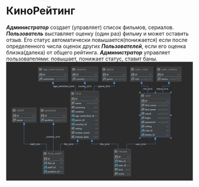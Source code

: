 # КиноРейтинг
***Администратор*** создает (управляет) список фильмов, сериалов. ***Пользователь*** выставляет оценку (один раз) фильму и может оставить отзыв. Его статус автоматически повышается(понижается) если после определенного числа оценок других ***Пользователей***, если его оценка близка(далека) от общего рейтинга. ***Администратор*** управляет пользователями: повышает, понижает статус, ставит баны.
![database image](db.png)
